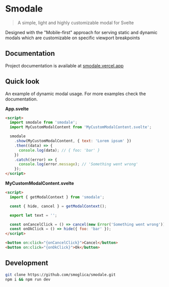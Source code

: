 # Smodale

> A simple, light and highly customizable modal for Svelte

Designed with the "Mobile-first" approach for serving static and dynamic modals which are customizable on specific viewport breakpoints

## Documentation

Project documentation is available at [smodale.vercel.app](https://smodale.vercel.app/)

## Quick look

An example of dynamic modal usage. For more examples check the documentation.

**App.svelte**

```html
<script>
  import smodale from 'smodale';
  import MyCustomModalContent from 'MyCustomModalContent.svelte';

  smodale
    .show(MyCustomModalContent, { text: 'Lorem ipsum' })
    .then((data) => {
      console.log(data); // { foo: 'bar' }
    })
    .catch((error) => {
      console.log(error.message); // 'Something went wrong'
    });
</script>
```

**MyCustomModalContent.svelte**

```html
<script>
  import { getModalContext } from 'smodale';

  const { hide, cancel } = getModalContext();

  export let text = '';

  const onCancelClick = () => cancel(new Error('Something went wrong'));
  const onOkClick = () => hide({ foo: 'bar' });
</script>

<button on:click="{onCancelClick}">Cancel</button>
<button on:click="{onOkClick}">Ok</button>
```

## Development

```bash
git clone https://github.com/smoglica/smodale.git
npm i && npm run dev
```
